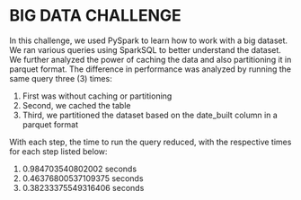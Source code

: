# BIG DATA CHALLENGE

In this challenge, we used PySpark to learn how to work with a big dataset. We ran various queries using SparkSQL to better understand the dataset. We further analyzed the power of caching the data and also partitioning it in parquet format. The difference in performance was analyzed by running the same query three (3) times:
1. First was without caching or partitioning
2. Second, we cached the table
3. Third, we partitioned the dataset based on the date_built column in a parquet format

With each step, the time to run the query reduced, with the respective times for each step listed below:
1. 0.984703540802002 seconds
2. 0.46376800537109375 seconds
3. 0.38233375549316406 seconds
